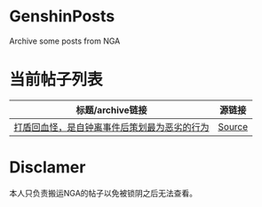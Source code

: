 # GenshinPosts
Archive some posts from NGA

# 当前帖子列表

| 标题/archive链接 | 源链接 |
| ------------- | ------------- |
|[打盾回血怪，是自钟离事件后策划最为恶劣的行为](https://github.com/BachelorForever/GenshinPosts/blob/main/ch_fucks_zhongli_shield.md) |[Source](https://nga.178.com/read.php?tid=30197972)|


# Disclamer

本人只负责搬运NGA的帖子以免被锁阴之后无法查看。

